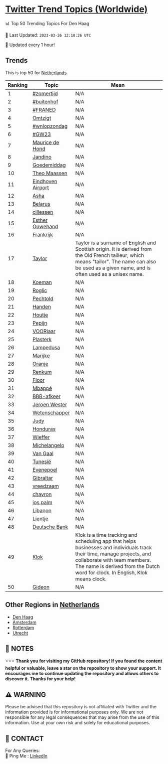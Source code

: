 [Twitter Trend Topics (Worldwide)](https://github.com/ErcinDedeoglu/Twitter-Trend-Topics)
==========


📊 Top 50 Trending Topics For Den Haag

📆 Last Updated: `2023-03-26 12:18:26 UTC`

🔧 Updated every 1 hour!


## Trends

This is top 50 for [Netherlands](</Netherlands>)

| Ranking | Topic | Mean |
| ------- | ------------ | ------------ |
| 1 | [#zomertijd](http://twitter.com/search?q=%23zomertijd) | N/A |
| 2 | [#buitenhof](http://twitter.com/search?q=%23buitenhof) | N/A |
| 3 | [#FRANED](http://twitter.com/search?q=%23FRANED) | N/A |
| 4 | [Omtzigt](http://twitter.com/search?q=Omtzigt) | N/A |
| 5 | [#wnlopzondag](http://twitter.com/search?q=%23wnlopzondag) | N/A |
| 6 | [#GW23](http://twitter.com/search?q=%23GW23) | N/A |
| 7 | [Maurice de Hond](http://twitter.com/search?q=Maurice+de+Hond) | N/A |
| 8 | [Jandino](http://twitter.com/search?q=Jandino) | N/A |
| 9 | [Goedemiddag](http://twitter.com/search?q=Goedemiddag) | N/A |
| 10 | [Theo Maassen](http://twitter.com/search?q=Theo+Maassen) | N/A |
| 11 | [Eindhoven Airport](http://twitter.com/search?q=Eindhoven+Airport) | N/A |
| 12 | [Asha](http://twitter.com/search?q=Asha) | N/A |
| 13 | [Belarus](http://twitter.com/search?q=Belarus) | N/A |
| 14 | [cillessen](http://twitter.com/search?q=cillessen) | N/A |
| 15 | [Esther Ouwehand](http://twitter.com/search?q=Esther+Ouwehand) | N/A |
| 16 | [Frankrijk](http://twitter.com/search?q=Frankrijk) | N/A |
| 17 | [Taylor](http://twitter.com/search?q=Taylor) | Taylor is a surname of English and Scottish origin. It is derived from the Old French tailleur, which means "tailor". The name can also be used as a given name, and is often used as a unisex name. |
| 18 | [Koeman](http://twitter.com/search?q=Koeman) | N/A |
| 19 | [Roglic](http://twitter.com/search?q=Roglic) | N/A |
| 20 | [Pechtold](http://twitter.com/search?q=Pechtold) | N/A |
| 21 | [Handen](http://twitter.com/search?q=Handen) | N/A |
| 22 | [Houtje](http://twitter.com/search?q=Houtje) | N/A |
| 23 | [Pepijn](http://twitter.com/search?q=Pepijn) | N/A |
| 24 | [VOORjaar](http://twitter.com/search?q=VOORjaar) | N/A |
| 25 | [Plasterk](http://twitter.com/search?q=Plasterk) | N/A |
| 26 | [Lampedusa](http://twitter.com/search?q=Lampedusa) | N/A |
| 27 | [Marijke](http://twitter.com/search?q=Marijke) | N/A |
| 28 | [Oranje](http://twitter.com/search?q=Oranje) | N/A |
| 29 | [Renkum](http://twitter.com/search?q=Renkum) | N/A |
| 30 | [Floor](http://twitter.com/search?q=Floor) | N/A |
| 31 | [Mbappé](http://twitter.com/search?q=Mbapp%c3%a9) | N/A |
| 32 | [BBB-afkeer](http://twitter.com/search?q=BBB-afkeer) | N/A |
| 33 | [Jeroen Wester](http://twitter.com/search?q=Jeroen+Wester) | N/A |
| 34 | [Wetenschapper](http://twitter.com/search?q=Wetenschapper) | N/A |
| 35 | [Judy](http://twitter.com/search?q=Judy) | N/A |
| 36 | [Honduras](http://twitter.com/search?q=Honduras) | N/A |
| 37 | [Wieffer](http://twitter.com/search?q=Wieffer) | N/A |
| 38 | [Michelangelo](http://twitter.com/search?q=Michelangelo) | N/A |
| 39 | [Van Gaal](http://twitter.com/search?q=Van+Gaal) | N/A |
| 40 | [Tunesië](http://twitter.com/search?q=Tunesi%c3%ab) | N/A |
| 41 | [Evenepoel](http://twitter.com/search?q=Evenepoel) | N/A |
| 42 | [Gibraltar](http://twitter.com/search?q=Gibraltar) | N/A |
| 43 | [vreedzaam](http://twitter.com/search?q=vreedzaam) | N/A |
| 44 | [chayron](http://twitter.com/search?q=chayron) | N/A |
| 45 | [jos palm](http://twitter.com/search?q=jos+palm) | N/A |
| 46 | [Libanon](http://twitter.com/search?q=Libanon) | N/A |
| 47 | [Lientje](http://twitter.com/search?q=Lientje) | N/A |
| 48 | [Deutsche Bank](http://twitter.com/search?q=Deutsche+Bank) | N/A |
| 49 | [Klok](http://twitter.com/search?q=Klok) | Klok is a time tracking and scheduling app that helps businesses and individuals track their time, manage projects, and collaborate with team members. The name is derived from the Dutch word for clock. In English, Klok means clock. |
| 50 | [Gideon](http://twitter.com/search?q=Gideon) | N/A |



## Other Regions in [Netherlands](</Netherlands>)

* [Den Haag](</Netherlands/Den Haag.md>)
* [Amsterdam](</Netherlands/Amsterdam.md>)
* [Rotterdam](</Netherlands/Rotterdam.md>)
* [Utrecht](</Netherlands/Utrecht.md>)



## 📝 NOTES

⭐⭐⭐ **Thank you for visiting my GitHub repository! If you found the content helpful or valuable, leave a star on the repository to show your support. It encourages me to continue updating the repository and allows others to discover it. Thanks for your help!**


## ⚠️ WARNING

Please be advised that this repository is not affiliated with Twitter and the information provided is for informational purposes only. We are not responsible for any legal consequences that may arise from the use of this information. Use at your own risk and solely for educational purposes.


## 📨 CONTACT

 For Any Queries:  
            🏓 Ping Me : [LinkedIn](https://www.linkedin.com/in/ercindedeoglu/)
